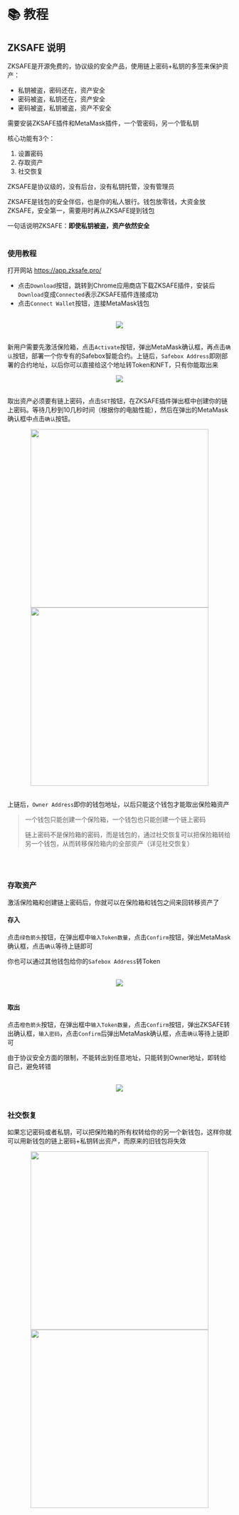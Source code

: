 # 📚 教程
## ZKSAFE 说明

ZKSAFE是开源免费的，协议级的安全产品，使用链上密码+私钥的多签来保护资产：
* 私钥被盗，密码还在，资产安全
* 密码被盗，私钥还在，资产安全
* 密码被盗，私钥被盗，资产不安全

需要安装ZKSAFE插件和MetaMask插件，一个管密码，另一个管私钥

核心功能有3个：
1. 设置密码
2. 存取资产
3. 社交恢复

ZKSAFE是协议级的，没有后台，没有私钥托管，没有管理员

ZKSAFE是钱包的安全伴侣，也是你的私人银行。钱包放零钱，大资金放ZKSAFE，安全第一，需要用时再从ZKSAFE提到钱包

一句话说明ZKSAFE：**即使私钥被盗，资产依然安全**
<br>
<br>

### 使用教程
打开网站 https://app.zksafe.pro/ 
* 点击`Download`按钮，跳转到Chrome应用商店下载ZKSAFE插件，安装后`Download`变成`Connected`表示ZKSAFE插件连接成功
* 点击`Connect Wallet`按钮，连接MetaMask钱包
<br>
<div align="center"><img src="../images/zksafe-tutorial-1.png"></div>
<br>

新用户需要先激活保险箱，点击`Activate`按钮，弹出MetaMask确认框，再点击`确认`按钮，部署一个你专有的Safebox智能合约。上链后，`Safebox Address`即刚部署的合约地址，以后你可以直接给这个地址转Token和NFT，只有你能取出来
<br>
<div align="center"><img src="../images/zksafe-tutorial-2.png"></div>
<br>

取出资产必须要有链上密码，点击`SET`按钮，在ZKSAFE插件弹出框中创建你的链上密码。等待几秒到10几秒时间（根据你的电脑性能），然后在弹出的MetaMask确认框中点击`确认`按钮。
<center class="half">
<img src="../images/zksafe-tutorial-3.png", width="400px">
<img src="../images/zksafe-tutorial-4.png", width="400px">
</center>
<br>

上链后，`Owner Address`即你的钱包地址，以后只能这个钱包才能取出保险箱资产

>一个钱包只能创建一个保险箱，一个钱包也只能创建一个链上密码
>
>链上密码不是保险箱的密码，而是钱包的，通过社交恢复可以把保险箱转给另一个钱包，从而转移保险箱内的全部资产（详见社交恢复）

<br>
<br>

### 存取资产
激活保险箱和创建链上密码后，你就可以在保险箱和钱包之间来回转移资产了

#### 存入
点击`绿色箭头`按钮，在弹出框中`输入Token数量`，点击`Confirm`按钮，弹出MetaMask确认框，点击`确认`等待上链即可

你也可以通过其他钱包给你的`Safebox Address`转Token

<br>
<div align="center"><img src="../images/zksafe-tutorial-5.png"></div>
<br>

#### 取出
点击`橙色箭头`按钮，在弹出框中`输入Token数量`，点击`Confirm`按钮，弹出ZKSAFE转出确认框，`输入密码`，点击`Confirm`后弹出MetaMask确认框，点击`确认`等待上链即可

由于协议安全方面的限制，不能转出到任意地址，只能转到Owner地址，即转给自己，避免转错

<br>
<div align="center"><img src="../images/zksafe-tutorial-6.png"></div>
<br>

### 社交恢复
如果忘记密码或者私钥，可以把保险箱的所有权转给你的另一个新钱包，这样你就可以用新钱包的链上密码+私钥转出资产，而原来的旧钱包将失效

<center class="half">
<img src="../images/zksafe-tutorial-7.png", width="400px">
<img src="../images/zksafe-tutorial-8.png", width="400px">
</center>

<br>
<br>